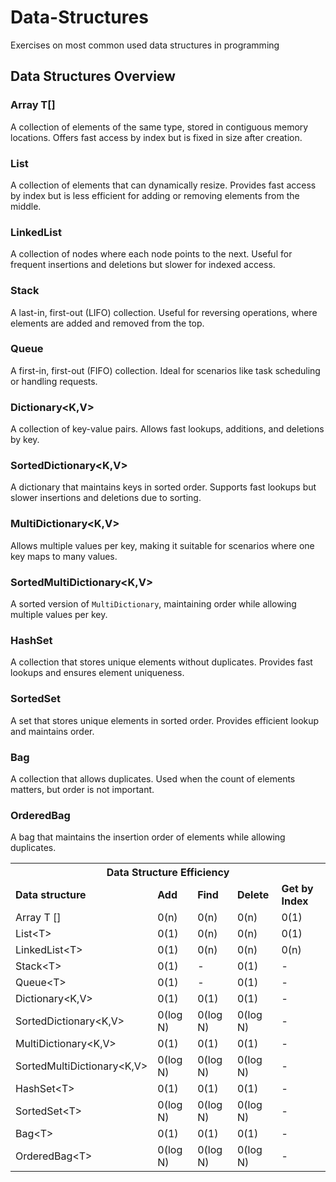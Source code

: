 # Data-Structures
Exercises on most common used data structures in programming

<table>
<tbody>
<tr>
<th colspan="5">
Data Structure Efficiency 
</th>
</tr>
<tr>
<td><b>Data structure</b></td>
<td><b>Add</b></td>
<td><b>Find</b></td>
<td><b>Delete</b></td>
<td><b>Get by Index</b></td>
</tr>
<tr>
<td>Array T []</td>
<td>0(n)</td>
<td>0(n)</td>
<td>0(n)</td>
<td>0(1)</td>
</tr>
<tr>
<td>List&#60;T&#62;</td>
<td>0(1)</td>
<td>0(n)</td>
<td>0(n)</td>
<td>0(1)</td>
</tr>
<tr>
<td>LinkedList&#60;T&#62;</td>
<td>0(1)</td>
<td>0(n)</td>
<td>0(n)</td>
<td>0(n)</td>
</tr>
<tr>
<td>Stack&#60;T&#62;</td>
<td>0(1)</td>
<td> - </td>
<td>0(1)</td>
<td> - </td>
</tr>
<tr>
<td>Queue&#60;T&#62;</td>
<td>0(1)</td>
<td> - </td>
<td>0(1)</td>
<td> - </td>
</tr>
<tr>
<td>Dictionary&#60;K,V&#62;</td>
<td>0(1)</td>
<td>0(1)</td>
<td>0(1)</td>
<td> - </td>
</tr>
<tr>
<td>SortedDictionary&#60;K,V&#62;</td>
<td>0(log N)</td>
<td>0(log N)</td>
<td>0(log N)</td>
<td> - </td>
</tr>
<tr>
<td>MultiDictionary&#60;K,V&#62;</td>
<td>0(1)</td>
<td>0(1)</td>
<td>0(1)</td>
<td> - </td>
</tr>
<tr>
<td>SortedMultiDictionary&#60;K,V&#62;</td>
<td>0(log N)</td>
<td>0(log N)</td>
<td>0(log N)</td>
<td> - </td>
</tr>
<tr>
<td>HashSet&#60;T&#62;</td>
<td>0(1)</td>
<td>0(1)</td>
<td>0(1)</td>
<td> - </td>
</tr>
<tr>
<td>SortedSet&#60;T&#62;</td>
<td>0(log N)</td>
<td>0(log N)</td>
<td>0(log N)</td>
<td> - </td>
</tr>
  <tr>
<td>Bag&#60;T&#62;</td>
<td>0(1)</td>
<td>0(1)</td>
<td>0(1)</td>
<td> - </td>
</tr>
  <tr>
<td>OrderedBag&#60;T&#62;</td>
<td>0(log N)</td>


## Data Structures Overview

### Array T[]
A collection of elements of the same type, stored in contiguous memory locations. Offers fast access by index but is fixed in size after creation.

### List<T>
A collection of elements that can dynamically resize. Provides fast access by index but is less efficient for adding or removing elements from the middle.

### LinkedList<T>
A collection of nodes where each node points to the next. Useful for frequent insertions and deletions but slower for indexed access.

### Stack<T>
A last-in, first-out (LIFO) collection. Useful for reversing operations, where elements are added and removed from the top.

### Queue<T>
A first-in, first-out (FIFO) collection. Ideal for scenarios like task scheduling or handling requests.

### Dictionary<K,V>
A collection of key-value pairs. Allows fast lookups, additions, and deletions by key.

### SortedDictionary<K,V>
A dictionary that maintains keys in sorted order. Supports fast lookups but slower insertions and deletions due to sorting.

### MultiDictionary<K,V>
Allows multiple values per key, making it suitable for scenarios where one key maps to many values.

### SortedMultiDictionary<K,V>
A sorted version of `MultiDictionary`, maintaining order while allowing multiple values per key.

### HashSet<T>
A collection that stores unique elements without duplicates. Provides fast lookups and ensures element uniqueness.

### SortedSet<T>
A set that stores unique elements in sorted order. Provides efficient lookup and maintains order.

### Bag<T>
A collection that allows duplicates. Used when the count of elements matters, but order is not important.

### OrderedBag<T>
A bag that maintains the insertion order of elements while allowing duplicates.
<td>0(log N)</td>
<td>0(log N)</td>
<td> - </td>
</tr>
</tbody>
</table>
